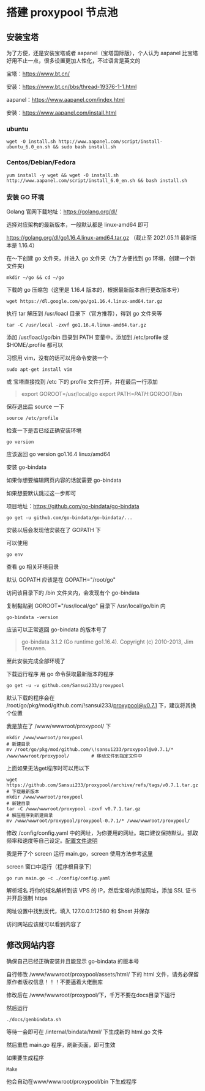 # 搭建 proxypool 节点池

## 安装宝塔
为了方便，还是安装宝塔或者 aapanel（宝塔国际版），个人认为 aapanel 比宝塔好用不止一点，很多设置更加人性化，不过语言是英文的

宝塔：https://www.bt.cn/

安装：https://www.bt.cn/bbs/thread-19376-1-1.html

aapanel：https://www.aapanel.com/index.html

安装：https://www.aapanel.com/install.html

### ubuntu

```
wget -O install.sh http://www.aapanel.com/script/install-ubuntu_6.0_en.sh && sudo bash install.sh
```



### Centos/Debian/Fedora

```
yum install -y wget && wget -O install.sh http://www.aapanel.com/script/install_6.0_en.sh && bash install.sh
```



### 安装 GO 环境
Golang 官网下载地址：https://golang.org/dl/

选择对应架构的最新版本，一般默认都是 linux-amd64 即可

https://golang.org/dl/go1.16.4.linux-amd64.tar.gz （截止至 2021.05.11 最新版本是 1.16.4）

在～下创建 go 文件夹，并进入 go 文件夹（为了方便找到 go 环境，创建一个新文件夹)

```
mkdir ~/go && cd ~/go
```

下载的 go 压缩包（这里是 1.16.4 版本的，根据最新版本自行更改版本号）

```
wget https://dl.google.com/go/go1.16.4.linux-amd64.tar.gz
```

执行 tar 解压到 /usr/loacl 目录下（官方推荐），得到 go 文件夹等

```
tar -C /usr/local -zxvf go1.16.4.linux-amd64.tar.gz
```

添加 /usr/loacl/go/bin 目录到 PATH 变量中。添加到 /etc/profile 或 $HOME/.profile 都可以

习惯用 vim，没有的话可以用命令安装一个

```
sudo apt-get install vim
```

或 宝塔直接找到 /etc 下的 profile 文件打开，并在最后一行添加

> export GOROOT=/usr/local/go
> export PATH=$PATH:$GOROOT/bin

保存退出后 source 一下

```
source /etc/profile
```

检查一下是否已经正确安装环境

```
go version
```

应该返回 go version go1.16.4 linux/amd64

安装 go-bindata

如果你想要编辑网页内容的话就需要 go-bindata

如果想要默认跳过这一步即可

项目地址：https://github.com/go-bindata/go-bindata

```
go get -u github.com/go-bindata/go-bindata/...
```

安装以后会发现他安装在了 GOPATH 下

可以使用

```
go env
```

查看 go 相关环境目录

默认 GOPATH 应该是在 GOPATH="/root/go"

访问该目录下的 /bin 文件夹内，会发现有个 go-bindata

复制黏贴到 GOROOT="/usr/local/go" 目录下 /usr/local/go/bin 内

```
go-bindata -version
```

应该可以正常返回 go-bindata 的版本号了 

> go-bindata 3.1.2 (Go runtime go1.16.4). Copyright (c) 2010-2013, Jim Teeuwen.

至此安装完成全部环境了

下载运行程序
用 go 命令获取最新版本的程序  

```
go get -u -v github.com/Sansui233/proxypool 
```

默认下载的程序会在 /root/go/pkg/mod/github.com/!sansui233/proxypool@v0.7.1 下，建议将其换个位置

我是放在了 /www/wwwroot/proxypool/ 下

```
mkdir /www/wwwroot/proxypool                                                                 # 新建目录
mv /root/go/pkg/mod/github.com/\!sansui233/proxypool@v0.7.1/* /www/wwwroot/proxypool/        # 移动文件到指定文件中
```

上面如果无法get程序时可以用以下

```
wget https://github.com/Sansui233/proxypool/archive/refs/tags/v0.7.1.tar.gz    # 下载最新版本
mkdir /www/wwwroot/proxypool                                                   # 新建目录
tar -C /www/wwwroot/proxypool -zxvf v0.7.1.tar.gz                              # 解压程序到新建目录
mv /www/wwwroot/proxypool/proxypool-0.7.1/* /www/wwwroot/proxypool/            
```

修改 /config/config.yaml 中的网址，为你要用的网址。端口建议保持默认。抓取频率和速度等自己设定。[配置文件说明](https://github.com/Sansui233/proxypool/wiki/配置文件说明)

我是开了个 screen 运行 main.go，screen 使用方法参考[这里](./Linux下screen命令基本用法.md)

screen 窗口中运行（程序根目录下）

```
go run main.go -c ./config/config.yaml
```

解析域名
将你的域名解析到该 VPS 的 IP，然后宝塔内添加网址，添加 SSL 证书并开启强制 https

网址设置中找到反代，填入 127.0.0.1:12580 和 $host 并保存

访问网站应该就可以看到内容了

## 修改网站内容

确保自己已经正确安装并且能显示 go-bindata 的版本号

自行修改 /www/wwwroot/proxypool/assets/html/ 下的 html 文件，请务必保留原作者版权信息！！！不要逼着大佬删库

修改后在 /www/wwwroot/proxypool/下，千万不要在docs目录下运行

然后运行 

```
./docs/genbindata.sh 
```

等待一会即可在 /internal/bindata/html/ 下生成新的 html.go 文件

然后重启 main.go 程序，刷新页面，即可生效


如果要生成程序

```
Make 
```

他会自动在www/wwwroot/proxypool/bin 下生成程序

